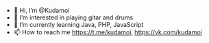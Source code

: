 - 👋 Hi, I’m @Kudamoi
- 👀 I’m interested in playing gitar and drums
- 🌱 I’m currently learning Java, PHP, JavaScript
- 📫 How to reach me https://t.me/kudamoi, https://vk.com/kudamoi
